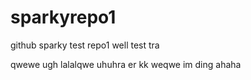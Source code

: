 # sparkyrepo1
github sparky test repo1
well
test
tra  

qwewe
ugh
lalalqwe
uhuhra
er
kk
weqwe 
im ding ahaha

